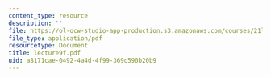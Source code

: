 ```yaml
---
content_type: resource
description: ''
file: https://ol-ocw-studio-app-production.s3.amazonaws.com/courses/21l-701-literary-interpretation-interpreting-poetry-fall-2003/a8171cae04924a4d4f99369c590b20b9_lecture9f.pdf
file_type: application/pdf
resourcetype: Document
title: lecture9f.pdf
uid: a8171cae-0492-4a4d-4f99-369c590b20b9
---
```

